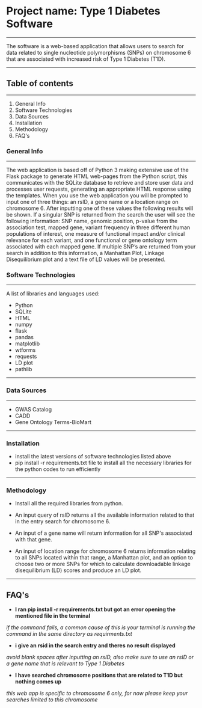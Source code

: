 # **Project name: Type 1 Diabetes Software**
***
The software is a web-based application that allows users to search for data related to single nucleotide polymorphisms (SNPs) on chromosome 6 that are associated with increased risk of Type 1 Diabetes (T1D).
***
## **Table of contents**
***
1. General Info
2. Software Technologies
3. Data Sources
4. Installation
5. Methodology
6. FAQ's

### **General Info**
***
The web application is based off of Python 3 making extensive use of the Flask package to generate HTML web-pages from the Python script, this communicates with the SQLite database to retrieve and store user data and processes user requests, generating an appropriate HTML response using the templates. When you use the web application you will be prompted to input one of three things: an rsID, a gene name or a location range on chromosome 6. After inputting one of these values the following results will be shown. If a singular SNP is returned from the search the user will see the following information: SNP name, genomic position, p-value from the association test, mapped gene, variant frequency in three different human populations of interest, one measure of functional impact and/or clinical relevance for each variant, and one functional or gene ontology term associated with each mapped gene. If multiple SNP’s are returned from your search in addition to this information, a Manhattan Plot, Linkage Disequilibrium plot and a text file of LD values will be presented.

### **Software Technologies**
***
A list of libraries and languages used:

* Python
* SQLite 
* HTML
* numpy
* flask
* pandas
* matplotlib
* wtforms
* requests
* LD plot
* pathlib
***

### **Data Sources**
***
* GWAS Catalog
* CADD 
* Gene Ontology Terms-BioMart
***

### **Installation**
* install the latest versions of software technologies listed above
* pip install -r requirements.txt file to install all the necessary libraries for the python codes to run efficiently
***

### **Methodology**
* Install all the required libraries from python.

* An input query of rsID returns all the available information related to that in the entry search for chromosome 6.

* An input of a gene name will return information for all SNP's associated with that gene. 

* An input of location range for chromosome 6 returns information relating to all SNPs located within that range, a Manhattan plot, and an option to choose two or more SNPs for which to calculate downloadable linkage disequilibrium (LD) scores and produce an LD plot. 
***

## **FAQ's**
* **I ran pip install -r requirements.txt but got an error opening the mentioned file in the terminal**

_if the command fails, a common cause of this is your terminal is running the command in the same directory as requirments.txt_

* **i give an rsid in the search entry and theres no result displayed**

_avoid blank spaces after inputting an rsID, also make sure to use an rsID or a gene name that is relevant to Type 1 Diabetes_

* **I have searched chromosome positions that are related to T1D but nothing comes up**

_this web app is specific to chromosome 6 only, for now please keep your searches limited to this chromosome_
